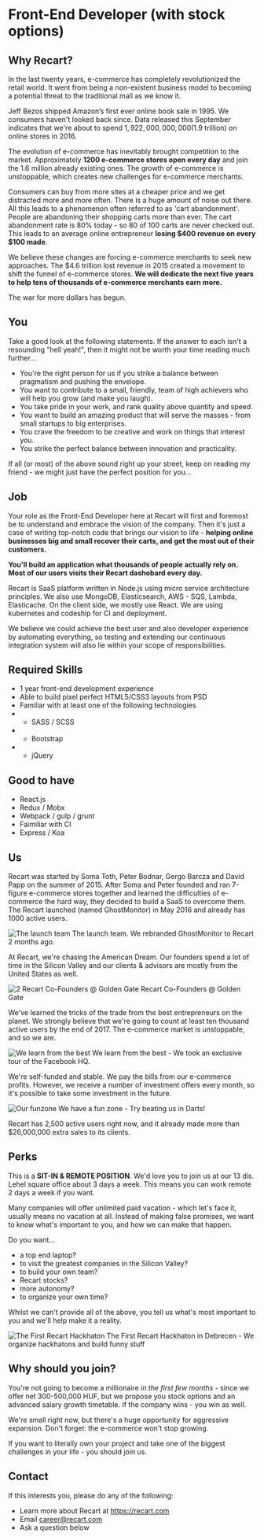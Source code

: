 # **Front-End Developer (with stock options)**

## **Why Recart?**

In the last twenty years, e-commerce has completely revolutionized the retail world. It went from being a non-existent business model to becoming a potential threat to the traditional mall as we know it.

Jeff Bezos shipped Amazon’s first ever online book sale in 1995. We consumers haven't looked back since. Data released this September indicates that we're about to spend $1,922,000,000,000 ($1.9 trillion) on online stores in 2016.

The evolution of e-commerce has inevitably brought competition to the market. Approximately **1200 e-commerce stores open every day** and join the 1.6 million already existing ones. The growth of e-commerce is unstoppable, which creates new challenges for e-commerce merchants.

Consumers can buy from more sites at a cheaper price and we get distracted more and more often. There is a huge amount of noise out there. All this leads to a phenomenon often referred to as 'cart abandonment'. People are abandoning their shopping carts more than ever. The cart abandonment rate is 80% today - so 80 of 100 carts are never checked out. This leads to an average online entrepreneur **losing $400 revenue on every $100 made**. 

We believe these changes are forcing e-commerce merchants to seek new approaches. The $4.6 trillion lost revenue in 2015 created a movement to shift the funnel of e-commerce stores. **We will dedicate the next five years to help tens of thousands of e-commerce merchants earn more.**

The war for more dollars has begun. 

## **You**

Take a good look at the following statements. If the answer to each isn't a resounding "hell yeah!", then it might not be worth your time reading much further...

* You're the right person for us if you strike a balance between pragmatism and pushing the envelope.
* You want to contribute to a small, friendly, team of high achievers who will help you grow (and make you laugh).
* You take pride in your work, and rank quality above quantity and speed.
* You want to build an amazing product that will serve the masses - from small startups to big enterprises.
* You crave the freedom to be creative and work on things that interest you.
* You strike the perfect balance between innovation and practicality.

If all (or most) of the above sound right up your street, keep on reading my friend - we might just have the perfect position for you...

## **Job**

Your role as the Front-End Developer here at Recart will first and foremost be to understand and embrace the vision of the company. Then it's just a case of writing top-notch code that brings our vision to life - **helping online businesses big and small recover their carts, and get the most out of their customers.** 

**You'll build an application what thousands of people actually rely on. Most of our users visits their Recart dashobard every day.** 

Recart is SaaS platform written in Node.js using micro service architecture principles. We also use MongoDB, Elasticsearch, AWS - SQS, Lambda, Elasticache. On the client side, we mostly use React. We are using kubernetes and codeship for CI and deployment.

We believe we could achieve the best user and also developer experience by automating everything, so testing and extending our continuous integration system will also lie within your scope of responsibilities.

## **Required Skills**

* 1 year front-end development experience
* Able to build pixel perfect HTML5/CSS3 layouts from PSD
* Familiar with at least one of the following technologies
* * SASS / SCSS
* * Bootstrap
* * jQuery

## **Good to have**

* React.js
* Redux / Mobx
* Webpack / gulp / grunt
* Faimiliar with CI
* Express / Koa

## **Us**

Recart was started by Soma Toth, Peter Bodnar, Gergo Barcza and David Papp on the summer of 2015. After Soma and Peter founded and ran 7-figure e-commerce stores together and learned the difficulties of e-commerce the hard way, they decided to build a SaaS to overcome them. The Recart launched (named GhostMonitor) in May 2016 and already has 1000 active users.

![The launch team](https://blog.ghostmonitor.com/wp-content/uploads/2016/03/11393286_1023296911014706_3524113198524178407_o-2.jpg) 
The launch team. We rebranded GhostMonitor to Recart 2 months ago.

At Recart, we're chasing the American Dream. Our founders spend a lot of time in the Silicon Valley and our clients & advisors are mostly from the United States as well.

![2 Recart Co-Founders @ Golden Gate](https://blog.ghostmonitor.com/wp-content/uploads/2016/12/IMG_4386.jpg) 
Recart Co-Founders @ Golden Gate

We've learned the tricks of the trade from the best entrepreneurs on the planet. We strongly believe that we're going to count at least ten thousand active users by the end of 2017. The e-commerce market is unstoppable, and so we are.

![We learn from the best](https://blog.ghostmonitor.com/wp-content/uploads/2016/12/IMG_4469.jpg) 
We learn from the best - We took an exclusive tour of the Facebook HQ.

We're self-funded and stable. We pay the bills from our e-commerce profits. However, we receive a number of investment offers every month, so it's possible to take some investment in the future.

![Our funzone](https://blog.ghostmonitor.com/wp-content/uploads/2016/02/IMG_0722.jpg) 
We have a fun zone - Try beating us in Darts! 

Recart has 2,500 active users right now, and it already made more than $26,000,000 extra sales to its clients. 

## **Perks**

This is a **SIT-IN & REMOTE POSITION**. We'd love you to join us at our 13 dis. Lehel square office about 3 days a week. This means you can work remote 2 days a week if you want. 

Many companies will offer unlimited paid vacation - which let's face it, usually means no vacation at all. Instead of making false promises, we want to know what's important to you, and how we can make that happen.

Do you want...

* a top end laptop?
* to visit the greatest companies in the Silicon Valley?
* to build your own team?
* Recart stocks?
* more autonomy?
* to organize your own time?

Whilst we can't provide all of the above, you tell us what's most important to you and we'll help make it a reality.

![The First Recart Hackhaton](https://blog.ghostmonitor.com/wp-content/uploads/2016/12/IMG_1163.jpg) 
The First Recart Hackhaton in Debrecen - We organize hackhatons and build funny stuff 

## **Why should you join?**

You're not going to become a millionaire _in the first few months_ - since we offer net 300-500,000 HUF, but we propose you stock options and an advanced salary growth timetable. If the company wins - you win as well. 

We're small right now, but there's a huge opportunity for aggressive expansion. Don't forget: the e-commerce won't stop growing. 

If you want to literally own your project and take one of the biggest challenges in your life - you should join us. 

## **Contact**

If this interests you, please do any of the following:

* Learn more about Recart at https://recart.com
* Email career@recart.com
* Ask a question below
